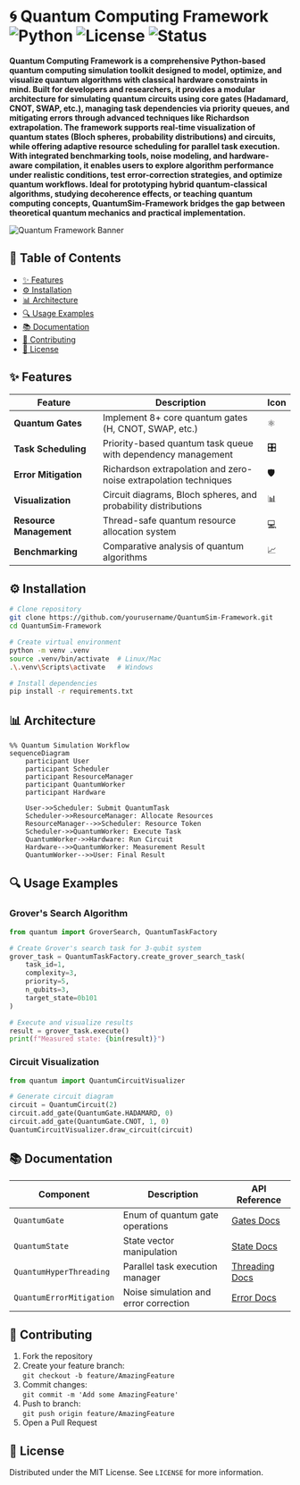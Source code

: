 # 🌀 Quantum Computing Framework ![Python](https://img.shields.io/badge/Python-3.8%2B-blue?logo=python) ![License](https://img.shields.io/badge/License-MIT-green) ![Status](https://img.shields.io/badge/Status-Active-brightgreen)

**Quantum Computing Framework is a comprehensive Python-based quantum computing simulation toolkit designed to model, optimize, and visualize quantum algorithms with classical hardware constraints in mind. Built for developers and researchers, it provides a modular architecture for simulating quantum circuits using core gates (Hadamard, CNOT, SWAP, etc.), managing task dependencies via priority queues, and mitigating errors through advanced techniques like Richardson extrapolation. The framework supports real-time visualization of quantum states (Bloch spheres, probability distributions) and circuits, while offering adaptive resource scheduling for parallel task execution. With integrated benchmarking tools, noise modeling, and hardware-aware compilation, it enables users to explore algorithm performance under realistic conditions, test error-correction strategies, and optimize quantum workflows. Ideal for prototyping hybrid quantum-classical algorithms, studying decoherence effects, or teaching quantum computing concepts, QuantumSim-Framework bridges the gap between theoretical quantum mechanics and practical implementation.**

![Quantum Framework Banner](https://via.placeholder.com/800x200.png/000000/FFFFFF?text=QuantumSim+Framework+-+Simulate+Quantum+Circuits+with+Efficiency)

## 🚀 Table of Contents
- [✨ Features](#-features)
- [⚙️ Installation](#-installation)
- [📊 Architecture](#-architecture)
- [🔍 Usage Examples](#-usage-examples)
- [📚 Documentation](#-documentation)
- [🤝 Contributing](#-contributing)
- [📜 License](#-license)

<a name="features"></a>
## ✨ Features
| **Feature**               | **Description**                                                                 | **Icon** |
|---------------------------|---------------------------------------------------------------------------------|----------|
| **Quantum Gates**          | Implement 8+ core quantum gates (H, CNOT, SWAP, etc.)                          | ⚛️       |
| **Task Scheduling**        | Priority-based quantum task queue with dependency management                   | 🎛️       |
| **Error Mitigation**       | Richardson extrapolation and zero-noise extrapolation techniques               | 🛡️       |
| **Visualization**          | Circuit diagrams, Bloch spheres, and probability distributions                 | 📊       |
| **Resource Management**    | Thread-safe quantum resource allocation system                                  | 💻       |
| **Benchmarking**           | Comparative analysis of quantum algorithms                                      | 📈       |

<a name="installation"></a>
## ⚙️ Installation
```bash
# Clone repository
git clone https://github.com/yourusername/QuantumSim-Framework.git
cd QuantumSim-Framework

# Create virtual environment
python -m venv .venv
source .venv/bin/activate  # Linux/Mac
.\.venv\Scripts\activate   # Windows

# Install dependencies
pip install -r requirements.txt
```

<a name="architecture"></a>
## 📊 Architecture
```mermaid
%% Quantum Simulation Workflow
sequenceDiagram
    participant User
    participant Scheduler
    participant ResourceManager
    participant QuantumWorker
    participant Hardware
    
    User->>Scheduler: Submit QuantumTask
    Scheduler->>ResourceManager: Allocate Resources
    ResourceManager-->>Scheduler: Resource Token
    Scheduler->>QuantumWorker: Execute Task
    QuantumWorker->>Hardware: Run Circuit
    Hardware-->>QuantumWorker: Measurement Result
    QuantumWorker-->>User: Final Result
```

<a name="usage-examples"></a>
## 🔍 Usage Examples

### Grover's Search Algorithm
```python
from quantum import GroverSearch, QuantumTaskFactory

# Create Grover's search task for 3-qubit system
grover_task = QuantumTaskFactory.create_grover_search_task(
    task_id=1,
    complexity=3,
    priority=5,
    n_qubits=3,
    target_state=0b101
)

# Execute and visualize results
result = grover_task.execute()
print(f"Measured state: {bin(result)}")
```

### Circuit Visualization
```python
from quantum import QuantumCircuitVisualizer

# Generate circuit diagram
circuit = QuantumCircuit(2)
circuit.add_gate(QuantumGate.HADAMARD, 0)
circuit.add_gate(QuantumGate.CNOT, 1, 0)
QuantumCircuitVisualizer.draw_circuit(circuit)
```

<a name="documentation"></a>
## 📚 Documentation
| **Component**             | **Description**                                  | **API Reference**           |
|---------------------------|--------------------------------------------------|-----------------------------|
| `QuantumGate`             | Enum of quantum gate operations                  | [Gates Docs](#)             |
| `QuantumState`            | State vector manipulation                       | [State Docs](#)             |
| `QuantumHyperThreading`   | Parallel task execution manager                 | [Threading Docs](#)         |
| `QuantumErrorMitigation`  | Noise simulation and error correction           | [Error Docs](#)             |

<a name="contributing"></a>
## 🤝 Contributing
1. Fork the repository
2. Create your feature branch:  
   `git checkout -b feature/AmazingFeature`
3. Commit changes:  
   `git commit -m 'Add some AmazingFeature'`
4. Push to branch:  
   `git push origin feature/AmazingFeature`
5. Open a Pull Request

<a name="license"></a>
## 📜 License
Distributed under the MIT License. See `LICENSE` for more information.
